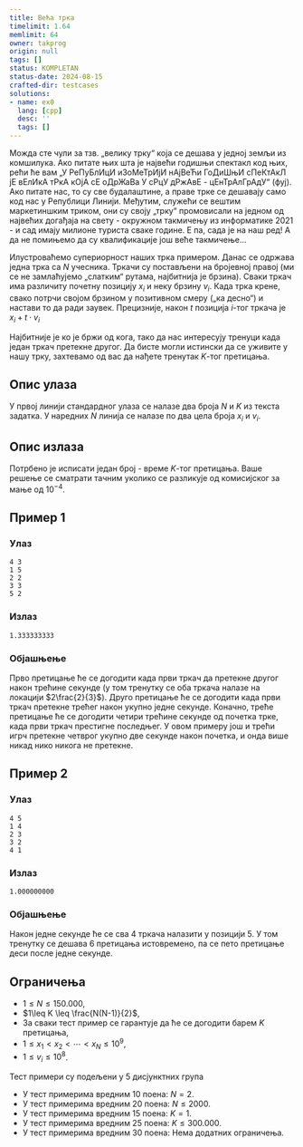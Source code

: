 ```yaml
---
title: Већа трка
timelimit: 1.64
memlimit: 64
owner: takprog
origin: null
tags: []
status: KOMPLETAN
status-date: 2024-08-15
crafted-dir: testcases
solutions:
- name: ex0
  lang: [cpp]
  desc: ''
  tags: []
---
```


Можда сте чули за тзв. „велику трку“ која се дешава у једној земљи из комшилука. Ако питате њих шта је највећи годишњи спектакл код њих, рећи ће вам  ﻿„У РеПуБлИцИ иЗоМеТрИјИ нАјВеЋи ГоДиШњИ сПеКтАкЛ јЕ вЕлИкА тРкА кОјА сЕ оДрЖаВа У сРцУ дРжАвЕ - цЕнТрАлГрАдУ“ (фуј). Ако питате нас, то су све будалаштине, а праве трке се дешавају само код нас у Републици Линији. Међутим, служећи се вештим маркетиншким триком, они су своју „трку“ промовисали на једном од највећих догађаја на свету - окружном такмичењу из информатике $2021$ - и сад имају милионе туриста сваке године. Е па, сада је на наш ред! А да не помињемо да су квалификације још веће такмичење...

Илустроваћемо супериорност наших трка примером. Данас се одржава једна трка са $N$ учесника. Тркачи су постављени на бројевној правој (ми се не замлаћујемо „слатким“ рутама, најбитнија је брзина). Сваки тркач има различиту почетну позицију $x_i$ и неку брзину $v_i$. Када трка крене, свако потрчи својом брзином у позитивном смеру („ка десно“) и настави то да ради заувек. Прецизније, након $t$ позиција $i$-тог тркача је $x_i+t\cdot v_i$

Најбитније је ко је бржи од кога, тако да нас интересују тренуци када један тркач претекне другог. Да бисте могли истински да се уживите у нашу трку, захтевамо од вас да нађете тренутак $K$-тог претицања. 

## Опис улаза
У првој линији стандардног улаза се налазе два броја $N$ и $K$ из текста задатка. У наредних $N$ линија се налазе по два цела броја $x_i$ и $v_i$.

## Опис излаза
Потрбено је исписати један број - време $K$-тог претицања. Ваше решење се сматрати тачним уколико се разликује од комисијског за мање од $10^{-4}$.

## Пример 1

### Улаз

```
4 3
1 5
2 2
3 3
5 2
```

### Излаз

```
1.333333333
```

### Објашњење
Прво претицање ће се догодити када први тркач да претекне другог након трећине секунде (у том тренутку се оба тркача налазе на локацији $2\frac{2}{3}$). Друго претицање ће се догодити када први тркач претекне трећег након укупно једне секунде. Коначно, треће претицање ће се догодити четири трећине секунде од почетка трке, када први тркач престигне последњег. У овом примеру још и трећи игрч претекне четврог укупно две секунде након почетка, и онда више никад нико никога не претекне.

## Пример 2

### Улаз

```
4 5
1 4
2 3
3 2
4 1
```

### Излаз

```
1.000000000
```

### Објашњење
Након једне секунде ће се сва $4$ тркача налазити у позицији $5$. У том тренутку се дешава 6 претицања истовремено, па се пето претицање деси после једне секунде.


## Ограничења
 * $1\leq N \leq 150.000$,
 * $1\leq K \leq \frac{N(N-1)}{2}$,
 * За сваки тест пример се гарантује да ће се догодити барем $K$ претицања,
 * $1\leq x_1<x_2<\cdots<x_N \leq 10^9$,
 * $1\leq v_i \leq 10^8$.
 
Тест примери су подељени у $5$ дисјунктних група
 * У тест примерима вредним 10 поена: $N=2$.
 * У тест примерима вредним 20 поена: $N\leq2000$.
 * У тест примерима вредним 15 поена: $K=1$.
 * У тест примерима вредним 25 поена: $K\leq300.000$.
 * У тест примерима вредним 30 поена: Нема додатних ограничења.



